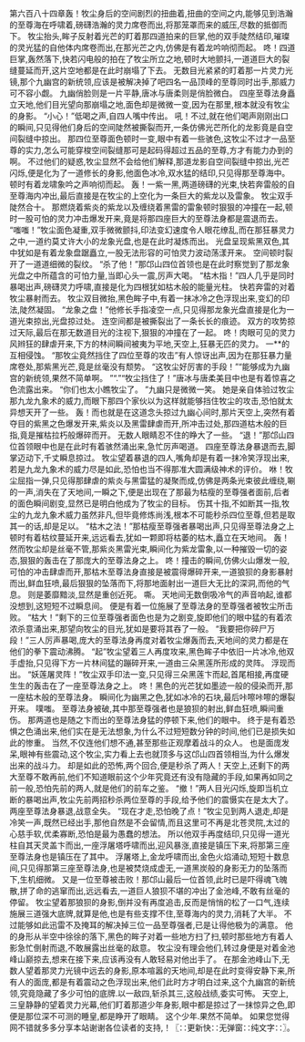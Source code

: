 第六百八十四章轰！牧尘身后的空间剧烈的扭曲着,扭曲的空间之内,能够见到浩瀚的至尊海在呼啸着,磅礴浩瀚的灵力席卷而出,将那笼罩而来的威压,尽数的抵御而下。
牧尘抬头,眸子反射着光芒的盯着那四道拍来的巨掌,他的双手陡然结印,璀璨的灵光猛的自他体内席卷而出,在那光芒之内,仿佛是有着龙吟响彻而起。
咚！四道巨掌,轰然落下,快若闪电般的拍在了牧尘所立之地,顿时大地颤抖,一道道巨大的裂缝蔓延而开,这片空地都是在此时崩塌了下去。
无数目光紧紧的盯着那一片灵力光镜,那个九幽宫的新统领,应该是被解决掉了吧四名一品顶峰的至尊同时出手,那威力可不容小觑。
九幽俏脸则是一片平静,唐冰与唐柔则是俏脸微白。
四座至尊法身矗立天地,他们目光望向那崩塌之地,面色却是微微一变,因为在那里,根本就没有牧尘的身影。
“小心！”低喝之声,自四人嘴中传出。
吼！不过,就在他们喝声刚刚出口的瞬间,只见得他们身后的空间陡然被撕裂而开,一条仿佛光芒所化的龙影竟是自空间裂缝中掠出。
那四位至尊面色顿时一变,眼中有着一些骇色,这牧尘不过才一品至尊的实力,怎么可能穿梭空间裂缝那可是起码得超过五品的至尊,方才有能力办到的啊。
不过他们的疑惑,牧尘显然不会给他们解释,那道龙影自空间裂缝中掠出,光芒闪烁,便是化为了一道修长的身影,他面色冰冷,双水猛的结印,只见得那至尊海中。
顿时有着龙啸象吟之声响彻而起。
轰！一紫一黑,两道磅礴的光束,快若奔雷般的自至尊海内冲出,最后直接是在牧尘的上空化为一条巨大的紫龙以及雷象。
牧尘双手陡然合十。
那燃烧着紫炎的紫龙以及缠绕着黑雷的雷象顿时狠狠的冲撞在一起,顿时一股可怕的灵力冲击爆发开来,竟是将那四座巨大的至尊法身都是震退而去。
“嗤嗤！”牧尘面色凝重,双手微微颤抖,印法变幻速度令人眼花缭乱,而在那狂暴灵力之中,一道约莫丈许大小的龙象光盘,也是在此时凝炼而出。
光盘呈现紫黑双色,其中犹如是有着龙象盘踞矗立,一股无法形容的可怕灵力波动荡漾开来。
空间顿时裂开了一道道细微的裂纹。
“杀了他！”那邙山四位首领也是在此时察觉到了那龙象光盘之中所蕴含的可怕力量,当即心头一震,厉声大喝。
“枯木指！”四人几乎是同时暴喝出声,磅礴灵力呼啸,直接是化为四根犹如枯木般的能量光柱。
快若奔雷的对着牧尘暴射而去。
牧尘双目微抬,黑色眸子中,有着一抹冰冷之色浮现出来,变幻的印法,陡然凝固。
“龙象之盘！”他修长手指凌空一点,只见得那龙象光盘直接是化为一道光束掠出,光盘掠过处。
连空间都是被撕裂出了一条长长的痕迹。
双方的攻势掠过天际,最后在那无数道目光的注视下,狠狠的冲撞在了一起。
咚！肉眼可见的灵力风辫狂的肆虐开来,下方的林间瞬间被夷为平地,天空上,狂暴无匹的灵力。
一**的互相侵蚀。
“那牧尘竟然挡住了四位至尊的攻击”有人惊讶出声,因为在那狂暴力量席卷处,那紫黑光芒,竟是丝毫没有颓势。
“这牧尘好厉害的手段！”“能够成为九幽宫的新统领,果然不简单啊。
”“.”“牧尘挡住了！”唐冰与唐柔美目中也是有着惊喜之色流露出来。
“你们也太小瞧牧尘了。
”九幽只是微微一笑。
她是亲自体验过牧尘那九龙九象术的威力,而眼下那四个家伙以为这样就能够挡住牧尘的攻击,恐怕就太异想天开了一些。
轰！而也就是在这道念头掠过九幽心间时,那片天空上,突然有着夺目的紫黑之色爆发开来,紫炎以及黑雷肆虐而开,所冲击过处,那四道枯木般的巨指,竟是摧枯拉朽般爆碎而开。
无数人眼睛忍不住的睁大了一些。
“退！”那邙山四位首领眼中也是在此时有着骇然涌出来,急忙厉声喝道。
四座至尊法身暴退而去,脚掌迈动下,千丈瞬息掠过。
牧尘望着暴退的四人,嘴角却是有着一抹冷笑浮现出来,若是九龙九象术的威力尽是如此,恐怕也当不得那准大圆满级神术的评价。
咻！牧尘屈指一弹,只见得那肆虐的紫炎与黑雷猛的凝聚而成,仿佛是两条光束彼此缠绕,唰的一声,消失在了天地间,一瞬之下,便是出现在了那最为枯瘦的至尊强者面前,后者的面色瞬间剧变,显然已是明白他成为了牧尘的目标。
伤其十指,不如断其一指,牧尘的九龙九象术威力虽然非凡,但毕竟修炼尚浅,根本不可能秒杀四位至尊,但若是取其一的话,却是足以。
“枯木之法！”那枯瘦至尊强者暴喝出声,只见得至尊法身之上顿时有着枯纹蔓延开来,远远看去,犹如一颗即将枯萎的枯木,矗立在天地间。
轰！然而牧尘却是丝毫不管,那紫炎黑雷光束,瞬间化为紫龙雷象,以一种摧毁一切的姿态,狠狠的轰击在了那庞大的至尊法身之上。
咚！撞击的瞬间,仿佛火山爆发一般,可怕的冲击肆虐而开,那枯木至尊法身直接是被震得爆碎开来,一道狼狈的身影暴射而出,鲜血狂喷,最后狠狠的坠落而下,将那地面射出一道巨大无比的深洞,而他的气息。
则是萎靡黯淡,显然是重创近死。
嘶。
天地间无数倒吸冷气的声音响起,谁都没想到,这短短不过瞬息间。
便是有着一位施展了至尊法身的至尊强者被牧尘所击败。
“枯大！”剩下的三位至尊强者面色也是为之剧变,旋即他们的眼中猛的有着浓浓杀意涌出来,那望向牧尘的目光,犹如是要将其吞了一般。
“我要把你碎尸万段！”三人厉声暴喝,庞大的至尊法身再度对着牧尘爆轰而去,天地间的灵力都是在他们的拳下震动沸腾。
“起”牧尘望着三人再度攻来,黑色眸子中依旧一片冰冷,他双手虚抬,只见得下方一片林间猛的蹦碎开来,一道由三朵黑莲所形成的灵阵。
浮现而出。
“妖莲屠灵阵！”牧尘双手印法一变,只见得三朵黑莲卞而起,首尾相接,再度硬生生的轰击在了一座至尊法身之上。
咚！黑色的光芒犹如墨迹一般的侵染而开,那一座枯木般的至尊法身。
瞬间化为幽黑之色,犹如冰冷的石块,最后咔嚓咔嚓的爆裂开来。
噗嗤。
至尊法身被破,其中那至尊强者也是狼狈的射出,鲜血狂喷,瞬间重伤。
那两道也是随之卞而出的至尊法身猛的停顿下来,他们的眼中。
终于是有着恐惧之色涌出来,他们实在是无法想象,为什么不过短短数分钟的时间,他们已是损失如此的惨重。
当然,不仅连他们想不通,甚至那些正观摩着战斗的众人。
也是面庞发呆,眼神有些震动,这个牧尘,实力看上去也就顶多与这邙山四首领相当,为什么爆发出来的战斗力。
却是如此的恐怖,两个回合,便是秒杀了两人！天空上,还剩下的两大至尊不敢再前,他们不知道眼前这个少年究竟还有没有隐藏的手段,如果再如同之前一般,恐怕先前的两人,就是他们的前车之鉴。
“撤！”两人目光闪烁,旋即当机立断的暴喝出声,牧尘先前两招秒杀两位至尊的手段,给予他们的震慑实在是太大了。
两座至尊法身暴退,战意全失。
“现在才走,恐怕晚了点！”牧尘见到两人退走,却是冷笑一声,既然已经出手,那他自然是不会留情,而且这里可不再是北苍灵院,太过的心慈手软,优柔寡断,恐怕是最为愚蠢的想法。
所以他双手再度结印,只见得一道光柱自其天灵盖卞而出,一座浮屠塔呼啸而出,迎风暴涨,直接是镇压下来,将那第三座至尊法身也是镇压在了其中。
浮屠塔上,金龙呼啸而出,金色火焰涌动,短短十数息间,只见得那第三座至尊法身,也是被焚烧成虚无,一道黑炭般的身影无力的坠落而下,生机细微。
又是一位至尊被击败！那邙山最后一位首领,此时已是吓得魂飞魄散,拼了命的逃窜而出,远远看去,一道巨人狼狈不堪的冲出了金池峰,不敢有丝毫的停留。
牧尘望着那狼狈的身影,倒并没有再度追击,反而是悄悄的松了一口气,连续施展三道强大底牌,就算是他,也是有些支撑不住,至尊海内的灵力,消耗了大半。
不过能够如此迅雷不及掩耳的解决掉三位一品至尊强者,已是让得他极为的满意。
他的身形从半空中徐徐的落下,黑色的眸子对着一些地方扫了扫,顿时那些地方有着人影急忙倒射而退,不敢展露出丝毫的敌意。
牧尘没有理会他们,转过身便是对着金池峰山巅掠去,想来在接下来,应该再没有人敢轻易对他出手了。
在那金池峰山下,无数人望着那灵力光镜中远去的身影,原本喧嚣的天地间,却是在此时变得安静下来,所有人的面庞,都是有着震动之色浮现出来,他们此时方才明白过来,这个九幽宫的新统领,究竟隐藏了多少可怕的底牌.以一敌四,斩杀其三,这般战绩,委实可怖。
天空上,三皇静静的望着灵力光幕,他们盯着那道少年身影,眼中都是掠过了一抹惊异之色,即便是那位深不可测的睡皇,都是睁开了眼睛。
这个少年.果然不简单。
如果您觉得网不错就多多分享本站谢谢各位读者的支持,！〖∷更新快∷无弹窗∷纯文字∷〗。
